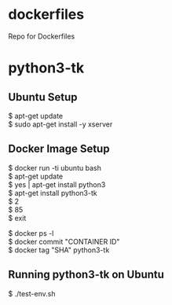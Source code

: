 # dockerfiles
Repo for Dockerfiles

# python3-tk

## Ubuntu Setup 

$ apt-get update    
$ sudo apt-get install -y xserver     

## Docker Image Setup

$ docker run -ti ubuntu bash  
$ apt-get update   
$ yes | apt-get install python3   
$ apt-get install python3-tk    
$ 2   
$ 85    
$ exit    
      
$ docker ps -l    
$ docker commit "CONTAINER ID"      
$ docker tag "SHA" python3-tk    
     
## Running python3-tk on Ubuntu

$ ./test-env.sh
